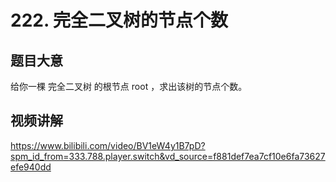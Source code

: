 # 222. 完全二叉树的节点个数

## 题目大意
给你一棵 完全二叉树 的根节点 root ，求出该树的节点个数。

## 视频讲解
https://www.bilibili.com/video/BV1eW4y1B7pD?spm_id_from=333.788.player.switch&vd_source=f881def7ea7cf10e6fa73627efe940dd
